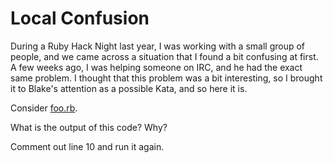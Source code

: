 # Local Confusion

During a Ruby Hack Night last year, I was working with a small group of people, and we came across a situation that I found a bit confusing at first. A few weeks ago, I was helping someone on IRC, and he had the exact same problem. I thought that this problem was a bit interesting, so I brought it to Blake's attention as a possible Kata, and so here it is.

Consider [foo.rb](foo.rb).

What is the output of this code? Why?

Comment out line 10 and run it again.
